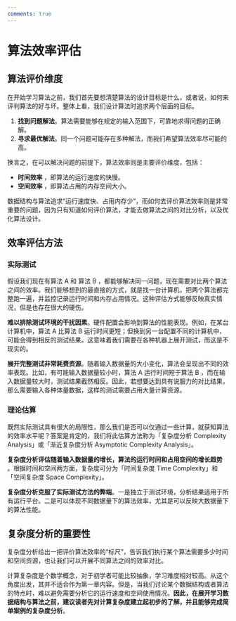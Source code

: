 ```yaml
---
comments: true
---
```


# 算法效率评估

## 算法评价维度

在开始学习算法之前，我们首先要想清楚算法的设计目标是什么，或者说，如何来评判算法的好与坏。整体上看，我们设计算法时追求两个层面的目标。

1. **找到问题解法**。算法需要能够在规定的输入范围下，可靠地求得问题的正确解。
2. **寻求最优解法**。同一个问题可能存在多种解法，而我们希望算法效率尽可能的高。

换言之，在可以解决问题的前提下，算法效率则是主要评价维度，包括：

- **时间效率** ，即算法的运行速度的快慢。
- **空间效率** ，即算法占用的内存空间大小。

数据结构与算法追求“运行速度快、占用内存少”，而如何去评价算法效率则是非常重要的问题，因为只有知道如何评价算法，才能去做算法之间的对比分析，以及优化算法设计。

## 效率评估方法

### 实际测试

假设我们现在有算法 A 和 算法 B ，都能够解决同一问题，现在需要对比两个算法之间的效率。我们能够想到的最直接的方式，就是找一台计算机，把两个算法都完整跑一遍，并监控记录运行时间和内存占用情况。这种评估方式能够反映真实情况，但是也存在很大的硬伤。

**难以排除测试环境的干扰因素**。硬件配置会影响到算法的性能表现。例如，在某台计算机中，算法 A 比算法 B 运行时间更短；但换到另一台配置不同的计算机中，可能会得到相反的测试结果。这意味着我们需要在各种机器上展开测试，而这是不现实的。

**展开完整测试非常耗费资源**。随着输入数据量的大小变化，算法会呈现出不同的效率表现。比如，有可能输入数据量较小时，算法 A 运行时间短于算法 B ，而在输入数据量较大时，测试结果截然相反。因此，若想要达到具有说服力的对比结果，那么需要输入各种体量数据，这样的测试需要占用大量计算资源。

### 理论估算

既然实际测试具有很大的局限性，那么我们是否可以仅通过一些计算，就获知算法的效率水平呢？答案是肯定的，我们将此估算方法称为「复杂度分析 Complexity Analysis」或「渐近复杂度分析 Asymptotic Complexity Analysis」。

**复杂度分析评估随着输入数据量的增长，算法的运行时间和占用空间的增长趋势** 。根据时间和空间两方面，复杂度可分为「时间复杂度 Time Complexity」和「空间复杂度 Space Complexity」。

**复杂度分析克服了实际测试方法的弊端**。一是独立于测试环境，分析结果适用于所有运行平台。二是可以体现不同数据量下的算法效率，尤其是可以反映大数据量下的算法性能。

## 复杂度分析的重要性

复杂度分析给出一把评价算法效率的“标尺”，告诉我们执行某个算法需要多少时间和空间资源，也让我们可以开展不同算法之间的效率对比。

计算复杂度是个数学概念，对于初学者可能比较抽象，学习难度相对较高。从这个角度出发，其并不适合作为第一章内容。但是，当我们讨论某个数据结构或者算法的特点时，难以避免需要分析它的运行速度和空间使用情况。**因此，在展开学习数据结构与算法之前，建议读者先对计算复杂度建立起初步的了解，并且能够完成简单案例的复杂度分析**。
